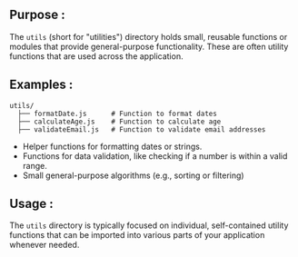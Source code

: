 ## Purpose :
The `utils` (short for "utilities") directory holds small, reusable functions or modules that provide general-purpose functionality. These are often utility functions that are used across the application.

## Examples :

```
utils/
  ├── formatDate.js      # Function to format dates
  ├── calculateAge.js    # Function to calculate age
  ├── validateEmail.js   # Function to validate email addresses
```

- Helper functions for formatting dates or strings.
- Functions for data validation, like checking if a number is within a valid range.
- Small general-purpose algorithms (e.g., sorting or filtering)

## Usage :
The `utils` directory is typically focused on individual, self-contained utility functions that can be imported into various parts of your application whenever needed.